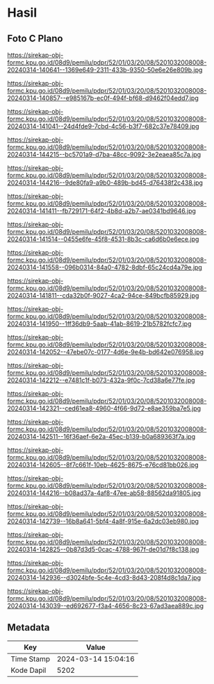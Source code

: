 # Hasil

## Foto C Plano

https://sirekap-obj-formc.kpu.go.id/08d9/pemilu/pdpr/52/01/03/20/08/5201032008008-20240314-140641--1369e649-2311-433b-9350-50e6e26e809b.jpg

https://sirekap-obj-formc.kpu.go.id/08d9/pemilu/pdpr/52/01/03/20/08/5201032008008-20240314-140857--e985167b-ec0f-494f-bf68-d9462f04edd7.jpg

https://sirekap-obj-formc.kpu.go.id/08d9/pemilu/pdpr/52/01/03/20/08/5201032008008-20240314-141041--24d4fde9-7cbd-4c56-b3f7-682c37e78409.jpg

https://sirekap-obj-formc.kpu.go.id/08d9/pemilu/pdpr/52/01/03/20/08/5201032008008-20240314-144215--bc5701a9-d7ba-48cc-9092-3e2eaea85c7a.jpg

https://sirekap-obj-formc.kpu.go.id/08d9/pemilu/pdpr/52/01/03/20/08/5201032008008-20240314-144216--9de80fa9-a9b0-489b-bd45-d76438f2c438.jpg

https://sirekap-obj-formc.kpu.go.id/08d9/pemilu/pdpr/52/01/03/20/08/5201032008008-20240314-141411--fb729171-64f2-4b8d-a2b7-ae0341bd9646.jpg

https://sirekap-obj-formc.kpu.go.id/08d9/pemilu/pdpr/52/01/03/20/08/5201032008008-20240314-141514--0455e6fe-45f8-4531-8b3c-ca6d6b0e6ece.jpg

https://sirekap-obj-formc.kpu.go.id/08d9/pemilu/pdpr/52/01/03/20/08/5201032008008-20240314-141558--096b0314-84a0-4782-8dbf-65c24cd4a79e.jpg

https://sirekap-obj-formc.kpu.go.id/08d9/pemilu/pdpr/52/01/03/20/08/5201032008008-20240314-141811--cda32b0f-9027-4ca2-94ce-849bcfb85929.jpg

https://sirekap-obj-formc.kpu.go.id/08d9/pemilu/pdpr/52/01/03/20/08/5201032008008-20240314-141950--1ff36db9-5aab-41ab-8619-21b5782fcfc7.jpg

https://sirekap-obj-formc.kpu.go.id/08d9/pemilu/pdpr/52/01/03/20/08/5201032008008-20240314-142052--47ebe07c-0177-4d6e-9e4b-bd642e076958.jpg

https://sirekap-obj-formc.kpu.go.id/08d9/pemilu/pdpr/52/01/03/20/08/5201032008008-20240314-142212--e7481c1f-b073-432a-9f0c-7cd38a6e77fe.jpg

https://sirekap-obj-formc.kpu.go.id/08d9/pemilu/pdpr/52/01/03/20/08/5201032008008-20240314-142321--ced61ea8-4960-4f66-9d72-e8ae359ba7e5.jpg

https://sirekap-obj-formc.kpu.go.id/08d9/pemilu/pdpr/52/01/03/20/08/5201032008008-20240314-142511--16f36aef-6e2a-45ec-b139-b0a689363f7a.jpg

https://sirekap-obj-formc.kpu.go.id/08d9/pemilu/pdpr/52/01/03/20/08/5201032008008-20240314-142605--8f7c661f-10eb-4625-8675-e76cd81bb026.jpg

https://sirekap-obj-formc.kpu.go.id/08d9/pemilu/pdpr/52/01/03/20/08/5201032008008-20240314-144216--b08ad37a-4af8-47ee-ab58-88562da91805.jpg

https://sirekap-obj-formc.kpu.go.id/08d9/pemilu/pdpr/52/01/03/20/08/5201032008008-20240314-142739--16b8a641-5bf4-4a8f-915e-6a2dc03eb980.jpg

https://sirekap-obj-formc.kpu.go.id/08d9/pemilu/pdpr/52/01/03/20/08/5201032008008-20240314-142825--0b87d3d5-0cac-4788-967f-de01d7f8c138.jpg

https://sirekap-obj-formc.kpu.go.id/08d9/pemilu/pdpr/52/01/03/20/08/5201032008008-20240314-142936--d3024bfe-5c4e-4cd3-8d43-208f4d8c1da7.jpg

https://sirekap-obj-formc.kpu.go.id/08d9/pemilu/pdpr/52/01/03/20/08/5201032008008-20240314-143039--ed692677-f3a4-4656-8c23-67ad3aea889c.jpg


## Metadata

| Key        | Value               |
| ---------- | ------------------- |
| Time Stamp | 2024-03-14 15:04:16 |
| Kode Dapil | 5202                |



